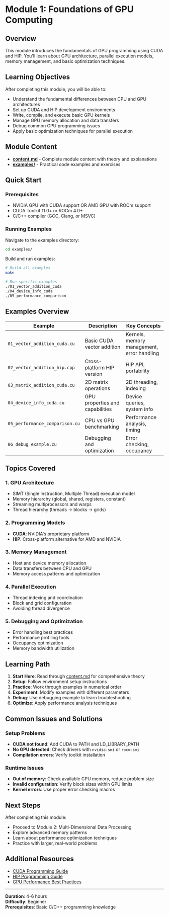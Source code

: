 # Module 1: Foundations of GPU Computing

## Overview
This module introduces the fundamentals of GPU programming using CUDA and HIP. You'll learn about GPU architecture, parallel execution models, memory management, and basic optimization techniques.

## Learning Objectives
After completing this module, you will be able to:
- Understand the fundamental differences between CPU and GPU architectures
- Set up CUDA and HIP development environments  
- Write, compile, and execute basic GPU kernels
- Manage GPU memory allocation and data transfers
- Debug common GPU programming issues
- Apply basic optimization techniques for parallel execution

## Module Content
- **[content.md](content.md)** - Complete module content with theory and explanations
- **[examples/](examples/)** - Practical code examples and exercises

## Quick Start

### Prerequisites
- NVIDIA GPU with CUDA support OR AMD GPU with ROCm support
- CUDA Toolkit 11.0+ or ROCm 4.0+
- C/C++ compiler (GCC, Clang, or MSVC)

### Running Examples

Navigate to the examples directory:
```bash
cd examples/
```

Build and run examples:
```bash
# Build all examples
make

# Run specific examples
./01_vector_addition_cuda
./04_device_info_cuda
./05_performance_comparison
```

## Examples Overview

| Example | Description | Key Concepts |
|---------|-------------|--------------|
| `01_vector_addition_cuda.cu` | Basic CUDA vector addition | Kernels, memory management, error handling |
| `02_vector_addition_hip.cpp` | Cross-platform HIP version | HIP API, portability |
| `03_matrix_addition_cuda.cu` | 2D matrix operations | 2D threading, indexing |
| `04_device_info_cuda.cu` | GPU properties and capabilities | Device queries, system info |
| `05_performance_comparison.cu` | CPU vs GPU benchmarking | Performance analysis, timing |
| `06_debug_example.cu` | Debugging and optimization | Error checking, occupancy |

## Topics Covered

### 1. GPU Architecture
- SIMT (Single Instruction, Multiple Thread) execution model
- Memory hierarchy (global, shared, registers, constant)
- Streaming multiprocessors and warps
- Thread hierarchy (threads → blocks → grids)

### 2. Programming Models
- **CUDA**: NVIDIA's proprietary platform
- **HIP**: Cross-platform alternative for AMD and NVIDIA

### 3. Memory Management
- Host and device memory allocation
- Data transfers between CPU and GPU
- Memory access patterns and optimization

### 4. Parallel Execution
- Thread indexing and coordination
- Block and grid configuration
- Avoiding thread divergence

### 5. Debugging and Optimization
- Error handling best practices
- Performance profiling tools
- Occupancy optimization
- Memory bandwidth utilization

## Learning Path

1. **Start Here**: Read through [content.md](content.md) for comprehensive theory
2. **Setup**: Follow environment setup instructions
3. **Practice**: Work through examples in numerical order
4. **Experiment**: Modify examples with different parameters
5. **Debug**: Use debugging example to learn troubleshooting
6. **Optimize**: Apply performance analysis techniques

## Common Issues and Solutions

### Setup Problems
- **CUDA not found**: Add CUDA to PATH and LD_LIBRARY_PATH
- **No GPU detected**: Check drivers with `nvidia-smi` or `rocm-smi`
- **Compilation errors**: Verify toolkit installation

### Runtime Issues  
- **Out of memory**: Check available GPU memory, reduce problem size
- **Invalid configuration**: Verify block sizes within GPU limits
- **Kernel errors**: Use proper error checking macros

## Next Steps
After completing this module:
- Proceed to Module 2: Multi-Dimensional Data Processing
- Explore advanced memory patterns
- Learn about performance optimization techniques
- Practice with larger, real-world problems

## Additional Resources
- [CUDA Programming Guide](https://docs.nvidia.com/cuda/cuda-c-programming-guide/)
- [HIP Programming Guide](https://rocmdocs.amd.com/en/latest/Programming_Guides/HIP/index.html)
- [GPU Performance Best Practices](https://docs.nvidia.com/cuda/cuda-c-best-practices-guide/)

---
**Duration**: 4-6 hours  
**Difficulty**: Beginner  
**Prerequisites**: Basic C/C++ programming knowledge